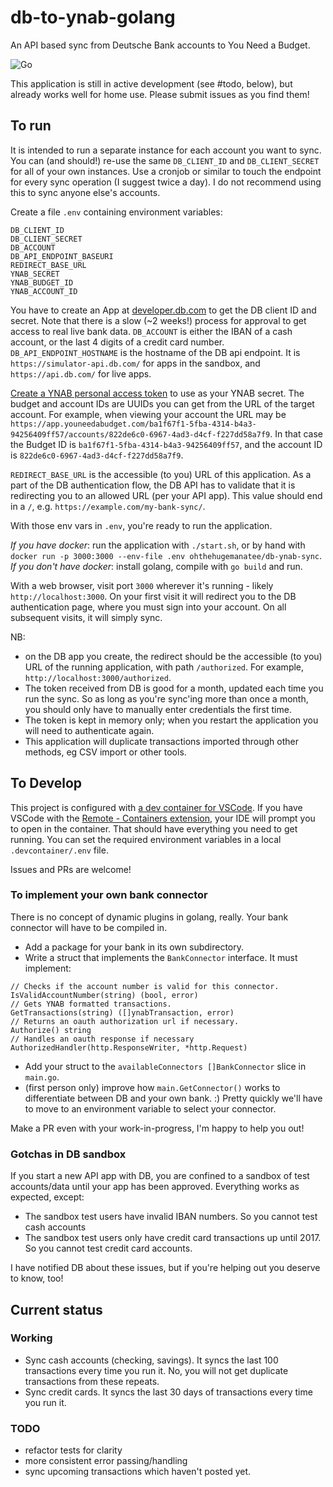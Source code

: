 # db-to-ynab-golang

An API based sync from Deutsche Bank accounts to You Need a Budget.

![Go](https://github.com/ohthehugemanatee/db-to-ynab-golang/workflows/Go/badge.svg?branch=master)

This application is still in active development (see #todo, below), but already works well for home use. Please submit issues as you find them!

## To run

It is intended to run a separate instance for each account you want to sync. You can (and should!) re-use the same `DB_CLIENT_ID` and `DB_CLIENT_SECRET` for all of your own instances. Use a cronjob or similar to touch the endpoint for every sync operation (I suggest twice a day). I do not recommend using this to sync anyone else's accounts.

Create a file `.env` containing environment variables:

```
DB_CLIENT_ID
DB_CLIENT_SECRET
DB_ACCOUNT
DB_API_ENDPOINT_BASEURI
REDIRECT_BASE_URL
YNAB_SECRET
YNAB_BUDGET_ID
YNAB_ACCOUNT_ID
```

You have to create an App at [developer.db.com](https://developer.db.com) to get the DB client ID and secret. Note that there is a slow (~2 weeks!) process for approval to get access to real live bank data. `DB_ACCOUNT` is either the IBAN of a cash account, or the last 4 digits of a credit card number. `DB_API_ENDPOINT_HOSTNAME` is the hostname of the DB api endpoint. It is `https://simulator-api.db.com/` for apps in the sandbox, and `https://api.db.com/` for live apps.

[Create a YNAB personal access token](https://api.youneedabudget.com/#personal-access-tokens) to use as your YNAB secret. The budget and account IDs are UUIDs you can get from the URL of the target account. For example, when viewing your account the URL may be `https://app.youneedabudget.com/ba1f67f1-5fba-4314-b4a3-94256409ff57/accounts/822de6c0-6967-4ad3-d4cf-f227dd58a7f9`. In that case the Budget ID is `ba1f67f1-5fba-4314-b4a3-94256409ff57`, and the account ID is `822de6c0-6967-4ad3-d4cf-f227dd58a7f9`.

`REDIRECT_BASE_URL` is the accessible (to you) URL of this application. As a part of the DB authentication flow, the DB API has to validate that it is redirecting you to an allowed URL (per your API app). This value should end in a `/`, e.g. `https://example.com/my-bank-sync/`.

With those env vars in `.env`, you're ready to run the application.

*If you have docker*: run the application with `./start.sh`, or by hand with `docker run -p 3000:3000 --env-file .env ohthehugemanatee/db-ynab-sync`.
*If you don't have docker*: install golang, compile with `go build` and run.

With a web browser, visit port `3000` wherever it's running - likely `http://localhost:3000`. On your first visit it will redirect you to the DB authentication page, where you must sign into your account. On all subsequent visits, it will simply sync.

NB:

* on the DB app you create, the redirect should be the accessible (to you) URL of the running application, with path `/authorized`. For example, `http://localhost:3000/authorized`.
* The token received from DB is good for a month, updated each time you run the sync. So as long as you're sync'ing more than once a month, you should only have to manually enter credentials the first time. 
* The token is kept in memory only; when you restart the application you will need to authenticate again.
* This application will duplicate transactions imported through other methods, eg CSV import or other tools.

## To Develop

This project is configured with [a dev container for VSCode](https://code.visualstudio.com/docs/remote/containers). If you have VSCode with the [Remote - Containers extension](https://marketplace.visualstudio.com/items?itemName=ms-vscode-remote.remote-containers), your IDE will prompt you to open in the container. That should have everything you need to get running. You can set the required environment variables in a local `.devcontainer/.env` file.

Issues and PRs are welcome!

### To implement your own bank connector

There is no concept of dynamic plugins in golang, really. Your bank connector will have to be compiled in.

* Add a package for your bank in its own subdirectory.
* Write a struct that implements the `BankConnector` interface. It must implement:
```
// Checks if the account number is valid for this connector.
IsValidAccountNumber(string) (bool, error)
// Gets YNAB formatted transactions.
GetTransactions(string) ([]ynabTransaction, error)
// Returns an oauth authorization url if necessary.
Authorize() string
// Handles an oauth response if necessary
AuthorizedHandler(http.ResponseWriter, *http.Request)
```
* Add your struct to the `availableConnectors []BankConnector` slice in `main.go`. 
* (first person only) improve how `main.GetConnector()` works to differentiate between DB and your own bank. :) Pretty quickly we'll have to move to an environment variable to select your connector.

Make a PR even with your work-in-progress, I'm happy to help you out!

### Gotchas in DB sandbox

If you start a new API app with DB, you are confined to a sandbox of test accounts/data until your app has been approved. Everything works as expected, except:

* The sandbox test users have invalid IBAN numbers. So you cannot test cash accounts
* The sandbox test users only have credit card transactions up until 2017. So you cannot test credit card accounts.

I have notified DB about these issues, but if you're helping out you deserve to know, too!

## Current status

### Working

* Sync cash accounts (checking, savings). It syncs the last 100 transactions every time you run it. No, you will not get duplicate transactions from these repeats. 
* Sync credit cards. It syncs the last 30 days of transactions every time you run it.

### TODO

* refactor tests for clarity
* more consistent error passing/handling
* sync upcoming transactions which haven't posted yet.
